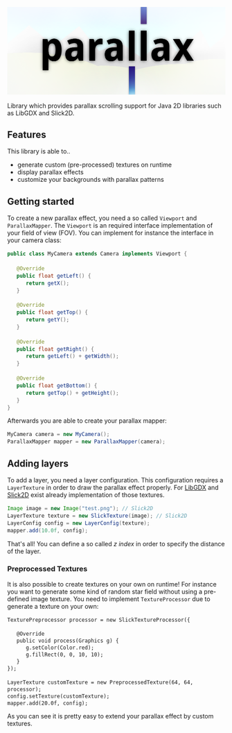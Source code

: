 ![parallax](parallax.png)

Library which provides parallax scrolling support for Java 2D libraries such as LibGDX and Slick2D.

## Features

This library is able to..

* generate custom (pre-processed) textures on runtime
* display parallax effects
* customize your backgrounds with parallax patterns


## Getting started

To create a new parallax effect, you need a so called ```Viewport``` and ```ParallaxMapper```. The ```Viewport``` is an required interface implementation of your field of view (FOV). You can implement for instance the interface in your camera class:

```java
public class MyCamera extends Camera implements Viewport {

   @Override
   public float getLeft() {
      return getX();
   }

   @Override
   public float getTop() {
      return getY();
   }

   @Override
   public float getRight() {
      return getLeft() + getWidth();
   }

   @Override
   public float getBottom() {
      return getTop() + getHeight();
   }
}
```

Afterwards you are able to create your parallax mapper:

```java
MyCamera camera = new MyCamera();
ParallaxMapper mapper = new ParallaxMapper(camera);
```

## Adding layers

To add a layer, you need a layer configuration. This configuration requires a ```LayerTexture``` in order to draw the parallax effect properly. For [LibGDX](http://libgdx.badlogicgames.com/) and [Slick2D](http://slick.ninjacave.com/) exist already implementation of those textures.

```java
Image image = new Image("test.png"); // Slick2D
LayerTexture texture = new SlickTexture(image); // Slick2D
LayerConfig config = new LayerConfig(texture);
mapper.add(10.0f, config);
```

That's all! You can define a so called *z index* in order to specify the distance of the layer. 

### Preprocessed Textures

It is also possible to create textures on your own on runtime! For instance you want to generate some kind of random star field without using a pre-defined image texture. You need to implement ```TextureProcessor``` due to generate a texture on your own:

```
TexturePreprocessor processor = new SlickTextureProcessor({

   @Override
   public void process(Graphics g) {
      g.setColor(Color.red);
      g.fillRect(0, 0, 10, 10);
   }
});

LayerTexture customTexture = new PreprocessedTexture(64, 64, processor);
config.setTexture(customTexture);
mapper.add(20.0f, config); 
``` 

As you can see it is pretty easy to extend your parallax effect by custom textures.
